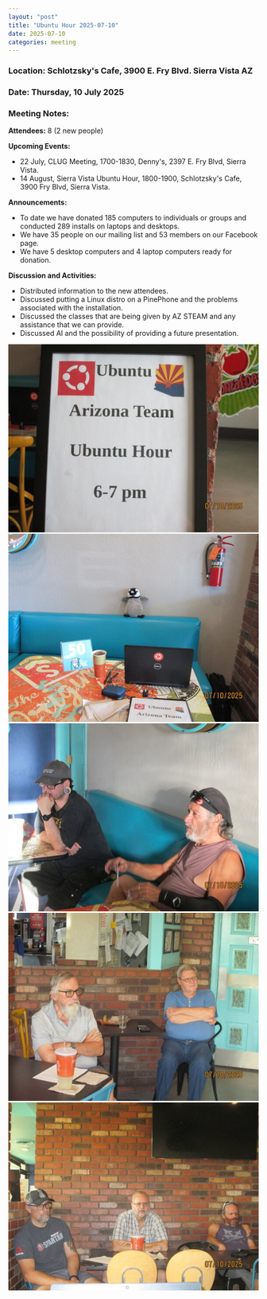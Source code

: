 ```yaml
---
layout: "post"
title: "Ubuntu Hour 2025-07-10"
date: 2025-07-10
categories: meeting
---
```


### Location: Schlotzsky's Cafe, 3900 E. Fry Blvd. Sierra Vista AZ

### Date: Thursday, 10 July 2025

### Meeting Notes:

**Attendees:** 8 (2 new people)

**Upcoming Events:**
 * 22 July, CLUG Meeting, 1700-1830, Denny's, 2397 E. Fry Blvd, Sierra Vista.
 * 14 August, Sierra Vista Ubuntu Hour, 1800-1900, Schlotzsky's Cafe, 3900 Fry Blvd, Sierra Vista.

**Announcements:**
 * To date we have donated 185 computers to individuals or groups and conducted 289 installs on laptops and desktops.
 * We have 35 people on our mailing list and 53 members on our Facebook page.
 * We have 5 desktop computers and 4 laptop computers ready for donation.

**Discussion and Activities:**
 * Distributed information to the new attendees.
 * Discussed putting a Linux distro on a PinePhone and the problems associated with the installation.
 * Discussed the classes that are being given by AZ STEAM and any assistance that we can provide.
 * Discussed AI and the possibility of providing a future presentation.

![alt text](https://raw.githubusercontent.com/CochiseLinuxUsersGroup/CochiseLinuxUsersGroup.github.io/master/images2/rsz_sv_ubuntu_hour_2025-07-10_1.jpg)
![alt text](https://raw.githubusercontent.com/CochiseLinuxUsersGroup/CochiseLinuxUsersGroup.github.io/master/images2/rsz_sv_ubuntu_hour_2025-07-10_2.jpg)
![alt text](https://raw.githubusercontent.com/CochiseLinuxUsersGroup/CochiseLinuxUsersGroup.github.io/master/images2/rsz_sv_ubuntu_hour_2025-07-10_3.jpg)
![alt text](https://raw.githubusercontent.com/CochiseLinuxUsersGroup/CochiseLinuxUsersGroup.github.io/master/images2/rsz_sv_ubuntu_hour_2025-07-10_4.jpg)
![alt text](https://raw.githubusercontent.com/CochiseLinuxUsersGroup/CochiseLinuxUsersGroup.github.io/master/images2/rsz_sv_ubuntu_hour_2025-07-10_5.jpg)
